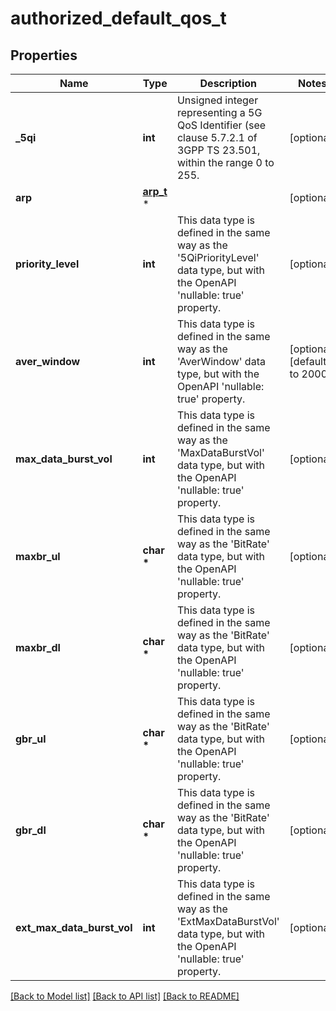 # authorized_default_qos_t

## Properties
Name | Type | Description | Notes
------------ | ------------- | ------------- | -------------
**_5qi** | **int** | Unsigned integer representing a 5G QoS Identifier (see clause 5.7.2.1 of 3GPP TS 23.501, within the range 0 to 255.  | [optional] 
**arp** | [**arp_t**](arp.md) \* |  | [optional] 
**priority_level** | **int** | This data type is defined in the same way as the &#39;5QiPriorityLevel&#39; data type, but with the OpenAPI &#39;nullable: true&#39; property.  | [optional] 
**aver_window** | **int** | This data type is defined in the same way as the &#39;AverWindow&#39; data type, but with the OpenAPI &#39;nullable: true&#39; property.  | [optional] [default to 2000]
**max_data_burst_vol** | **int** | This data type is defined in the same way as the &#39;MaxDataBurstVol&#39; data type, but with the OpenAPI &#39;nullable: true&#39; property.  | [optional] 
**maxbr_ul** | **char \*** | This data type is defined in the same way as the &#39;BitRate&#39; data type, but with the OpenAPI &#39;nullable: true&#39; property.  | [optional] 
**maxbr_dl** | **char \*** | This data type is defined in the same way as the &#39;BitRate&#39; data type, but with the OpenAPI &#39;nullable: true&#39; property.  | [optional] 
**gbr_ul** | **char \*** | This data type is defined in the same way as the &#39;BitRate&#39; data type, but with the OpenAPI &#39;nullable: true&#39; property.  | [optional] 
**gbr_dl** | **char \*** | This data type is defined in the same way as the &#39;BitRate&#39; data type, but with the OpenAPI &#39;nullable: true&#39; property.  | [optional] 
**ext_max_data_burst_vol** | **int** | This data type is defined in the same way as the &#39;ExtMaxDataBurstVol&#39; data type, but with the OpenAPI &#39;nullable: true&#39; property.  | [optional] 

[[Back to Model list]](../README.md#documentation-for-models) [[Back to API list]](../README.md#documentation-for-api-endpoints) [[Back to README]](../README.md)


